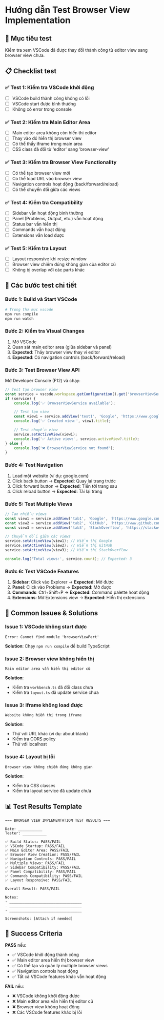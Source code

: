 # Hướng dẫn Test Browser View Implementation

## 🎯 Mục tiêu test
Kiểm tra xem VSCode đã được thay đổi thành công từ editor view sang browser view chưa.

## 📋 Checklist test

### ✅ **Test 1: Kiểm tra VSCode khởi động**
- [ ] VSCode build thành công không có lỗi
- [ ] VSCode start được bình thường
- [ ] Không có error trong console

### ✅ **Test 2: Kiểm tra Main Editor Area**
- [ ] Main editor area không còn hiển thị editor
- [ ] Thay vào đó hiển thị browser view
- [ ] Có thể thấy iframe trong main area
- [ ] CSS class đã đổi từ 'editor' sang 'browser-view'

### ✅ **Test 3: Kiểm tra Browser View Functionality**
- [ ] Có thể tạo browser view mới
- [ ] Có thể load URL vào browser view
- [ ] Navigation controls hoạt động (back/forward/reload)
- [ ] Có thể chuyển đổi giữa các views

### ✅ **Test 4: Kiểm tra Compatibility**
- [ ] Sidebar vẫn hoạt động bình thường
- [ ] Panel (Problems, Output, etc.) vẫn hoạt động
- [ ] Status bar vẫn hiển thị
- [ ] Commands vẫn hoạt động
- [ ] Extensions vẫn load được

### ✅ **Test 5: Kiểm tra Layout**
- [ ] Layout responsive khi resize window
- [ ] Browser view chiếm đúng không gian của editor cũ
- [ ] Không bị overlap với các parts khác

## 🔧 Các bước test chi tiết

### **Bước 1: Build và Start VSCode**
```bash
# Trong thư mục vscode
npm run compile
npm run watch
```

### **Bước 2: Kiểm tra Visual Changes**
1. Mở VSCode
2. Quan sát main editor area (giữa sidebar và panel)
3. **Expected**: Thấy browser view thay vì editor
4. **Expected**: Có navigation controls (back/forward/reload)

### **Bước 3: Test Browser View API**
Mở Developer Console (F12) và chạy:

```javascript
// Test tạo browser view
const service = vscode.workspace.getConfiguration().get('browserViewService');
if (service) {
    console.log('✅ BrowserViewService available');

    // Test tạo view
    const view1 = service.addView('test1', 'Google', 'https://www.google.com');
    console.log('✅ Created view:', view1.title);

    // Test chuyển view
    service.setActiveView(view1);
    console.log('✅ Active view:', service.activeView?.title);
} else {
    console.log('❌ BrowserViewService not found');
}
```

### **Bước 4: Test Navigation**
1. Load một website (ví dụ: google.com)
2. Click back button → **Expected**: Quay lại trang trước
3. Click forward button → **Expected**: Tiến tới trang sau
4. Click reload button → **Expected**: Tải lại trang

### **Bước 5: Test Multiple Views**
```javascript
// Tạo nhiều views
const view1 = service.addView('tab1', 'Google', 'https://www.google.com');
const view2 = service.addView('tab2', 'GitHub', 'https://www.github.com');
const view3 = service.addView('tab3', 'StackOverflow', 'https://stackoverflow.com');

// Chuyển đổi giữa các views
service.setActiveView(view1); // Hiển thị Google
service.setActiveView(view2); // Hiển thị GitHub
service.setActiveView(view3); // Hiển thị StackOverflow

console.log('Total views:', service.count); // Expected: 3
```

### **Bước 6: Test VSCode Features**
1. **Sidebar**: Click vào Explorer → **Expected**: Mở được
2. **Panel**: Click vào Problems → **Expected**: Mở được
3. **Commands**: Ctrl+Shift+P → **Expected**: Command palette hoạt động
4. **Extensions**: Mở Extensions view → **Expected**: Hiển thị extensions

## 🐛 Common Issues & Solutions

### **Issue 1: VSCode không start được**
```
Error: Cannot find module 'browserViewPart'
```
**Solution**: Chạy `npm run compile` để build TypeScript

### **Issue 2: Browser view không hiển thị**
```
Main editor area vẫn hiển thị editor cũ
```
**Solution**:
- Kiểm tra `workbench.ts` đã đổi class chưa
- Kiểm tra `layout.ts` đã update service chưa

### **Issue 3: Iframe không load được**
```
Website không hiển thị trong iframe
```
**Solution**:
- Thử với URL khác (ví dụ: about:blank)
- Kiểm tra CORS policy
- Thử với localhost

### **Issue 4: Layout bị lỗi**
```
Browser view không chiếm đúng không gian
```
**Solution**:
- Kiểm tra CSS classes
- Kiểm tra layout service đã update chưa

## 📊 Test Results Template

```
=== BROWSER VIEW IMPLEMENTATION TEST RESULTS ===

Date: ___________
Tester: ___________

✅ Build Status: PASS/FAIL
✅ VSCode Startup: PASS/FAIL
✅ Main Editor Area: PASS/FAIL
✅ Browser View Creation: PASS/FAIL
✅ Navigation Controls: PASS/FAIL
✅ Multiple Views: PASS/FAIL
✅ Sidebar Compatibility: PASS/FAIL
✅ Panel Compatibility: PASS/FAIL
✅ Commands Compatibility: PASS/FAIL
✅ Layout Responsive: PASS/FAIL

Overall Result: PASS/FAIL

Notes:
- _________________________________
- _________________________________
- _________________________________

Screenshots: [Attach if needed]
```

## 🎯 Success Criteria

**PASS** nếu:
- ✅ VSCode khởi động thành công
- ✅ Main editor area hiển thị browser view
- ✅ Có thể tạo và quản lý multiple browser views
- ✅ Navigation controls hoạt động
- ✅ Tất cả VSCode features khác vẫn hoạt động

**FAIL** nếu:
- ❌ VSCode không khởi động được
- ❌ Main editor area vẫn hiển thị editor cũ
- ❌ Browser view không hoạt động
- ❌ Các VSCode features khác bị lỗi

